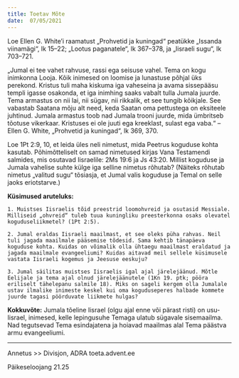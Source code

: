 ```yaml
---
title: Toetav Mõte  
date:  07/05/2021  
---
```


Loe Ellen G. White’i raamatust „Prohvetid ja kuningad“ peatükke „Issanda viinamägi“, lk 15–22; „Lootus paganatele“, lk 367–378, ja „Iisraeli sugu“, lk 703–721.

„Jumal ei tee vahet rahvuse, rassi ega seisuse vahel. Tema on kogu inimkonna Looja. Kõik inimesed on loomise ja lunastuse põhjal üks perekond. Kristus tuli maha kiskuma iga vaheseina ja avama sissepääsu templi igasse osakonda, et iga inimhing saaks vabalt tulla Jumala juurde. Tema armastus on nii lai, nii sügav, nii rikkalik, et see tungib kõikjale. See vabastab Saatana mõju alt need, keda Saatan oma pettustega on eksiteele juhtinud. Jumala armastus toob nad Jumala trooni juurde, mida ümbritseb tõotuse vikerkaar. Kristuses ei ole juuti ega kreeklast, sulast ega vaba.“ – Ellen G. White, „Prohvetid ja kuningad“, lk 369, 370.

Loe 1Pt 2:9, 10, et leida üles neli nimetust, mida Peetrus koguduse kohta kasutab. Põhimõtteliselt on samad nimetused kirjas Vana Testamendi salmides, mis osutavad Iisraelile: 2Ms 19:6 ja Js 43:20. Millist koguduse ja Jumala vahelise suhte külge iga selline nimetus rõhutab? (Näiteks rõhutab nimetus „valitud sugu“ tõsiasja, et Jumal valis koguduse ja Temal on selle jaoks eriotstarve.)

**Küsimused aruteluks:**

`1. Muistses Iisraelis tõid preestrid loomohvreid ja osutasid Messiale. Milliseid „ohvreid“ tuleb tuua kuningliku preesterkonna osaks olevatel koguduseliikmetel? (1Pt 2:5).`

`2. Jumal eraldas Iisraeli maailmast, et see oleks püha rahvas. Neil tuli jagada maailmale pääsemise tõdesid. Sama kehtib tänapäeva koguduse kohta. Kuidas on võimalik olla ühtaegu maailmast eraldatud ja jagada maailmale evangeeliumi? Kuidas aitavad meil sellele küsimusele vastata Iisraeli kogemus ja Jeesuse eeskuju?`

`3. Jumal säilitas muistses Iisraelis igal ajal järelejäänud. Mõtle Eelijale ja tema ajal olnud järelejäänutele (1Kn 19. ptk; pööra eriliselt tähelepanu salmile 18). Miks on sageli kergem olla Jumalale ustav ilmalike inimeste keskel kui oma koguduseperes halbade kommete juurde tagasi pöörduvate liikmete hulgas?`

**Kokkuvõte:** Jumala tõeline Iisrael (olgu ajal enne või pärast risti) on usu-Iisrael, inimesed, kelle lepingusuhe Temaga ulatub sügavale sisemaailma. Nad tegutsevad Tema esindajatena ja hoiavad maailmas alal Tema päästva armu evangeeliumi.

---

Annetus >> Divisjon, ADRA toeta.advent.ee  

Päikeseloojang 21.25